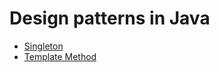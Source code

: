 # Design patterns in Java

* [Singleton](https://www.emmecilab.net/design-patterns-in-java-singleton/)
* [Template Method](https://www.emmecilab.net/design-patterns-in-java-template-method/)
